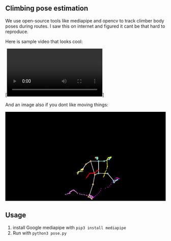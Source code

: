 ## Climbing pose estimation

We use open-source tools like mediapipe and opencv to track climber body poses during routes. I saw this on internet and figured it cant be that hard to reproduce. 

Here is sample video that looks cool:

[![exmaple video](./example.webm)]

And an image also if you dont like moving things:

![exmaple image](./example.png)

## Usage

1. install Google mediapipe with `pip3 install mediapipe`
2. Run with `python3 pose.py`


